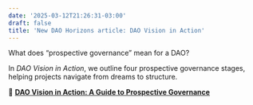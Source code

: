 ```yaml
---
date: '2025-03-12T21:26:31-03:00'
draft: false
title: 'New DAO Horizons article: DAO Vision in Action'
---
```


What does “prospective governance” mean for a DAO?  

In *DAO Vision in Action*, we outline four prospective governance stages, helping projects navigate from dreams to structure.  

🔗 [**DAO Vision in Action: A Guide to Prospective Governance**](https://lokapal.substack.com/p/dao-vision-in-action-a-guide-to-prospective?r=5d3ad0)
